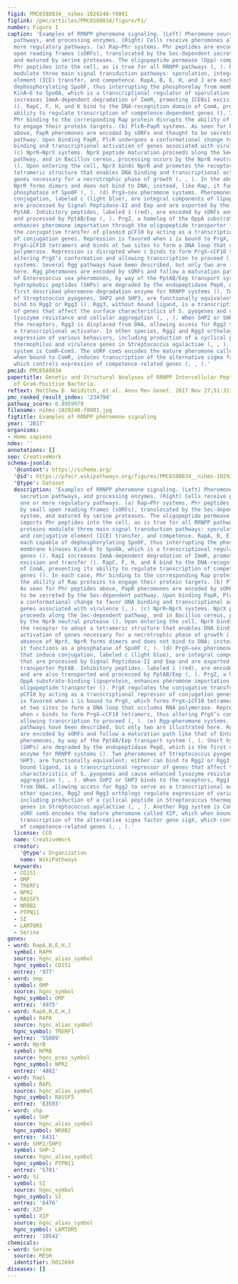 ```yaml
---
figid: PMC6588834__nihms-1029240-f0001
figlink: /pmc/articles/PMC6588834/figure/F1/
number: Figure 1
caption: 'Examples of RRNPP pheromone signaling. (Left) Pheromone source genes, secretion
  pathways, and processing enzymes. (Right) Cells receive pheromones along one or
  more regulatory pathways. (a) Rap–Phr systems. Phr peptides are encoded by small
  open reading frames (sORFs), translocated by the Sec-dependent secretion system,
  and matured by serine proteases. The oligopeptide permease (Opp) complex imports
  Phr peptides into the cell, as is true for all RRNPP pathways (, ). Rap proteins
  modulate three main signal transduction pathways: sporulation, integrative and conjugative
  element (ICE) transfer, and competence. RapA, B, E, H, and J are each capable of
  dephosphorylating Spo0F, thus interrupting the phosphorelay from membrane kinases
  KinA–E to Spo0A, which is a transcriptional regulator of sporulation genes (). RapI
  increases ImmA-dependent degradation of ImmR, promoting ICEBs1 excision and transfer
  (). RapC, F, H, and K bind to the DNA-recognition domain of ComA, preventing its
  ability to regulate transcription of competence-dependent genes (). In each case,
  Phr binding to the corresponding Rap protein disrupts the ability of Rap proteins
  to engage their protein targets. (b) PlcR–PapR systems. As seen for Phr peptides
  above, PapR pheromones are encoded by sORFs and thought to be secreted by the Sec-dependent
  pathway. Upon binding PapR, PlcR undergoes a conformational change to favor DNA
  binding and transcriptional activation of genes associated with virulence (, ).
  (c) NprR–NprX systems. NprX peptide maturation proceeds along the Sec-dependent
  pathway, and in Bacillus cereus, processing occurs by the NprB neutral protease
  (). Upon entering the cell, NprX binds NprR and promotes the receptor to adopt a
  tetrameric structure that enables DNA binding and transcriptional activation of
  genes necessary for a necrotrophic phase of growth (, , ). In the absence of NprX,
  NprR forms dimers and does not bind to DNA; instead, like Rap, it functions as a
  phosphatase of Spo0F (, ). (d) PrgX–sex pheromone systems. Pheromones that induce
  conjugation, labeled c (light blue), are integral components of lipoproteins that
  are processed by Signal Peptidase-II and Eep and are exported by the ABC-type transporter
  PptAB. Inhibitory peptides, labeled i (red), are encoded by sORFs and are also transported
  and processed by PptAB/Eep (, ). PrgZ, a homolog of the OppA substrate-binding lipoprotein,
  enhances pheromone importation through the oligopeptide transporter (). PrgX regulates
  the conjugative transfer of plasmid pCF10 by acting as a transcriptional repressor
  of conjugation genes. Repression is favored when i is bound to PrgX, which forms
  PrgX–iCF10 tetramers and binds at two sites to form a DNA loop that occludes RNA
  polymerase. Repression is disrupted when c binds to form PrgX–cCF10 tetramers, thus
  altering PrgX’s conformation and allowing transcription to proceed (, ). (e) Rgg–pheromone
  systems. Several Rgg pathways have been described, but only two are illustrated
  here. Rgg pheromones are encoded by sORFs and follow a maturation path like that
  of Enterococcus sex pheromones, by way of the PptAB/Eep transport system (, ). Short
  hydrophobic peptides (SHPs) are degraded by the endopeptidase PepO, which is the
  first described pheromone-degradation enzyme for RRNPP systems (). Two pheromones
  of Streptococcus pyogenes, SHP2 and SHP3, are functionally equivalent; either can
  bind to Rgg2 or Rgg3 (). Rgg3, without bound ligand, is a transcriptional repressor
  of genes that affect the surface characteristics of S. pyogenes and cause enhanced
  lysozyme resistance and cellular aggregation (, , ). When SHP2 or SHP3 binds to
  the receptors, Rgg3 is displaced from DNA, allowing access for Rgg2 to serve as
  a transcriptional activator. In other species, Rgg2 and Rgg3 orthologs regulate
  expression of various behaviors, including production of a cyclical peptide in Streptococcus
  thermophilus and virulence genes in Streptococcus agalactiae (, , ). Another Rgg
  system is ComR–ComS. The sORF comS encodes the mature pheromone called XIP, which
  when bound to ComR, induces transcription of the alternative sigma factor gene sigX,
  which controls expression of competence-related genes (, , ).'
pmcid: PMC6588834
papertitle: Genetic and Structural Analyses of RRNPP Intercellular Peptide Signaling
  of Gram-Positive Bacteria.
reftext: Matthew B. Neiditch, et al. Annu Rev Genet. 2017 Nov 27;51:311-333.
pmc_ranked_result_index: '234794'
pathway_score: 0.8959979
filename: nihms-1029240-f0001.jpg
figtitle: Examples of RRNPP pheromone signaling
year: '2017'
organisms:
- Homo sapiens
ndex: ''
annotations: []
seo: CreativeWork
schema-jsonld:
  '@context': https://schema.org/
  '@id': https://pfocr.wikipathways.org/figures/PMC6588834__nihms-1029240-f0001.html
  '@type': Dataset
  description: 'Examples of RRNPP pheromone signaling. (Left) Pheromone source genes,
    secretion pathways, and processing enzymes. (Right) Cells receive pheromones along
    one or more regulatory pathways. (a) Rap–Phr systems. Phr peptides are encoded
    by small open reading frames (sORFs), translocated by the Sec-dependent secretion
    system, and matured by serine proteases. The oligopeptide permease (Opp) complex
    imports Phr peptides into the cell, as is true for all RRNPP pathways (, ). Rap
    proteins modulate three main signal transduction pathways: sporulation, integrative
    and conjugative element (ICE) transfer, and competence. RapA, B, E, H, and J are
    each capable of dephosphorylating Spo0F, thus interrupting the phosphorelay from
    membrane kinases KinA–E to Spo0A, which is a transcriptional regulator of sporulation
    genes (). RapI increases ImmA-dependent degradation of ImmR, promoting ICEBs1
    excision and transfer (). RapC, F, H, and K bind to the DNA-recognition domain
    of ComA, preventing its ability to regulate transcription of competence-dependent
    genes (). In each case, Phr binding to the corresponding Rap protein disrupts
    the ability of Rap proteins to engage their protein targets. (b) PlcR–PapR systems.
    As seen for Phr peptides above, PapR pheromones are encoded by sORFs and thought
    to be secreted by the Sec-dependent pathway. Upon binding PapR, PlcR undergoes
    a conformational change to favor DNA binding and transcriptional activation of
    genes associated with virulence (, ). (c) NprR–NprX systems. NprX peptide maturation
    proceeds along the Sec-dependent pathway, and in Bacillus cereus, processing occurs
    by the NprB neutral protease (). Upon entering the cell, NprX binds NprR and promotes
    the receptor to adopt a tetrameric structure that enables DNA binding and transcriptional
    activation of genes necessary for a necrotrophic phase of growth (, , ). In the
    absence of NprX, NprR forms dimers and does not bind to DNA; instead, like Rap,
    it functions as a phosphatase of Spo0F (, ). (d) PrgX–sex pheromone systems. Pheromones
    that induce conjugation, labeled c (light blue), are integral components of lipoproteins
    that are processed by Signal Peptidase-II and Eep and are exported by the ABC-type
    transporter PptAB. Inhibitory peptides, labeled i (red), are encoded by sORFs
    and are also transported and processed by PptAB/Eep (, ). PrgZ, a homolog of the
    OppA substrate-binding lipoprotein, enhances pheromone importation through the
    oligopeptide transporter (). PrgX regulates the conjugative transfer of plasmid
    pCF10 by acting as a transcriptional repressor of conjugation genes. Repression
    is favored when i is bound to PrgX, which forms PrgX–iCF10 tetramers and binds
    at two sites to form a DNA loop that occludes RNA polymerase. Repression is disrupted
    when c binds to form PrgX–cCF10 tetramers, thus altering PrgX’s conformation and
    allowing transcription to proceed (, ). (e) Rgg–pheromone systems. Several Rgg
    pathways have been described, but only two are illustrated here. Rgg pheromones
    are encoded by sORFs and follow a maturation path like that of Enterococcus sex
    pheromones, by way of the PptAB/Eep transport system (, ). Short hydrophobic peptides
    (SHPs) are degraded by the endopeptidase PepO, which is the first described pheromone-degradation
    enzyme for RRNPP systems (). Two pheromones of Streptococcus pyogenes, SHP2 and
    SHP3, are functionally equivalent; either can bind to Rgg2 or Rgg3 (). Rgg3, without
    bound ligand, is a transcriptional repressor of genes that affect the surface
    characteristics of S. pyogenes and cause enhanced lysozyme resistance and cellular
    aggregation (, , ). When SHP2 or SHP3 binds to the receptors, Rgg3 is displaced
    from DNA, allowing access for Rgg2 to serve as a transcriptional activator. In
    other species, Rgg2 and Rgg3 orthologs regulate expression of various behaviors,
    including production of a cyclical peptide in Streptococcus thermophilus and virulence
    genes in Streptococcus agalactiae (, , ). Another Rgg system is ComR–ComS. The
    sORF comS encodes the mature pheromone called XIP, which when bound to ComR, induces
    transcription of the alternative sigma factor gene sigX, which controls expression
    of competence-related genes (, , ).'
  license: CC0
  name: CreativeWork
  creator:
    '@type': Organization
    name: WikiPathways
  keywords:
  - CD151
  - OMP
  - TRERF1
  - NPR2
  - RASSF5
  - NR0B2
  - PTPN11
  - SI
  - LAMTOR5
  - Serine
genes:
- word: RapA,B,E,H,J
  symbol: RAPH
  source: hgnc_alias_symbol
  hgnc_symbol: CD151
  entrez: '977'
- word: omp
  symbol: OMP
  source: hgnc_symbol
  hgnc_symbol: OMP
  entrez: '4975'
- word: RapA,B,E,H,J
  symbol: RAPA
  source: hgnc_alias_symbol
  hgnc_symbol: TRERF1
  entrez: '55809'
- word: NprB
  symbol: NPRB
  source: hgnc_prev_symbol
  hgnc_symbol: NPR2
  entrez: '4882'
- word: Rapl
  symbol: RAPL
  source: hgnc_alias_symbol
  hgnc_symbol: RASSF5
  entrez: '83593'
- word: shp
  symbol: SHP
  source: hgnc_alias_symbol
  hgnc_symbol: NR0B2
  entrez: '8431'
- word: SHP2/SHP3
  symbol: SHP-2
  source: hgnc_alias_symbol
  hgnc_symbol: PTPN11
  entrez: '5781'
- word: Si
  symbol: SI
  source: hgnc_symbol
  hgnc_symbol: SI
  entrez: '6476'
- word: XIP
  symbol: XIP
  source: hgnc_alias_symbol
  hgnc_symbol: LAMTOR5
  entrez: '10542'
chemicals:
- word: Serine
  source: MESH
  identifier: D012694
diseases: []
---
```

